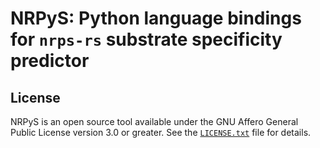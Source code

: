 # NRPyS: Python language bindings for `nrps-rs` substrate specificity predictor

## License
NRPyS is an open source tool available under the GNU Affero General Public
License version 3.0 or greater. See the [`LICENSE.txt`](LICENSE.txt) file for
details.
